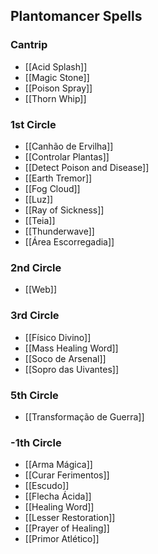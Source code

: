 ## Plantomancer Spells

### Cantrip
- [[Acid Splash]]
- [[Magic Stone]]
- [[Poison Spray]]
- [[Thorn Whip]]

### 1st Circle
- [[Canhão de Ervilha]]
- [[Controlar Plantas]]
- [[Detect Poison and Disease]]
- [[Earth Tremor]]
- [[Fog Cloud]]
- [[Luz]]
- [[Ray of Sickness]]
- [[Teia]]
- [[Thunderwave]]
- [[Área Escorregadia]]

### 2nd Circle
- [[Web]]

### 3rd Circle
- [[Físico Divino]]
- [[Mass Healing Word]]
- [[Soco de Arsenal]]
- [[Sopro das Uivantes]]

### 5th Circle
- [[Transformação de Guerra]]

### -1th Circle
- [[Arma Mágica]]
- [[Curar Ferimentos]]
- [[Escudo]]
- [[Flecha Ácida]]
- [[Healing Word]]
- [[Lesser Restoration]]
- [[Prayer of Healing]]
- [[Primor Atlético]]
